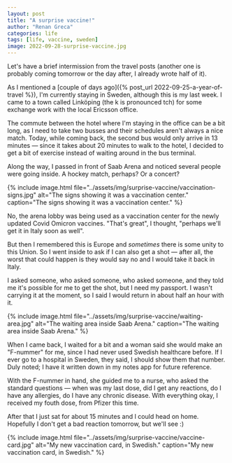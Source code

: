 ```yaml
---
layout: post
title: "A surprise vaccine!"
author: "Renan Greca"
categories: life
tags: [life, vaccine, sweden]
image: 2022-09-28-surprise-vaccine.jpg
---
```


Let's have a brief intermission from the travel posts (another one is probably coming tomorrow or the day after, I already wrote half of it).

As I mentioned a [couple of days ago]({% post_url 2022-09-25-a-year-of-travel %}), I'm currently staying in Sweden, although this is my last week.
I came to a town called Linköping (the k is pronounced tch) for some exchange work with the local Ericsson office.

The commute between the hotel where I'm staying in the office can be a bit long, as I need to take two busses and their schedules aren't always a nice match.
Today, while coming back, the second bus would only arrive in 13 minutes — since it takes about 20 minutes to walk to the hotel, I decided to get a bit of exercise instead of waiting around in the bus terminal.

Along the way, I passed in front of Saab Arena and noticed several people were going inside.
A hockey match, perhaps? Or a concert?

{% include image.html file="../assets/img/surprise-vaccine/vaccination-signs.jpg" alt="The signs showing it was a vaccination center." caption="The signs showing it was a vaccination center." %}

No, the arena lobby was being used as a vaccination center for the newly updated Covid Omicron vaccines.
"That's great", I thought, "perhaps we'll get it in Italy soon as well".

But then I remembered this is Europe and *sometimes* there is some unity to this Union.
So I went inside to ask if I can also get a shot — after all, the worst that could happen is they would say no and I would take it back in Italy.

I asked someone, who asked someone, who asked someone, and they told me it's possible for me to get the shot, but I need my passport.
I wasn't carrying it at the moment, so I said I would return in about half an hour with it.

{% include image.html file="../assets/img/surprise-vaccine/waiting-area.jpg" alt="The waiting area inside Saab Arena." caption="The waiting area inside Saab Arena." %}

When I came back, I waited for a bit and a woman said she would make an "F-nummer" for me, since I had never used Swedish healthcare before.
If I ever go to a hospital in Sweden, they said, I should show them that number.
Duly noted; I have it written down in my notes app for future reference.

With the F-nummer in hand, she guided me to a nurse, who asked the standard questions — when was my last dose, did I get any reactions, do I have any allergies, do I have any chronic disease.
With everything okay, I received my fouth dose, from Pfizer this time.

After that I just sat for about 15 minutes and I could head on home.
Hopefully I don't get a bad reaction tomorrow, but we'll see :)

{% include image.html file="../assets/img/surprise-vaccine/vaccine-card.jpg" alt="My new vaccination card, in Swedish." caption="My new vaccination card, in Swedish." %}